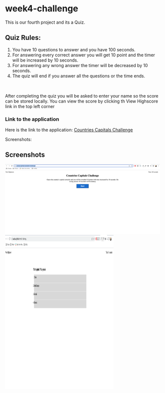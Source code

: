 # week4-challenge

This is our fourth project and its a Quiz.

<h2>Quiz Rules:</h2>
<ol>
  <li>You have 10 questions to answer and you have 100 seconds.</li>
  <li>For answering every correct answer you will get 10 point and the timer will be increased by 10 seconds.</li>
  <li>For answering any wrong answer the timer will be decreased by 10 seconds.</li>
  <li>The quiz will end if you answer all the questions or the time ends.</li>
  </ol>
  <br><br>
 After completing the quiz you will be asked to enter your name so the score can be stored locally.
 You can view the score by clicking th View Highscore link in the top left corner
<h3>Link to the application</h3>
Here is the link to the application: <a href="https://awaisav.github.io/week4-challenge/" target="_blank">Countries Capitals Challenge</a>

Screenshots:
<h2>Screenshots</h2>
<img src="https://github.com/awaisav/week4-challenge/blob/main/images/Quiz1.png" >
<img src="https://github.com/awaisav/week4-challenge/blob/main/images/Quiz2.png" width="70%" height="500px">
